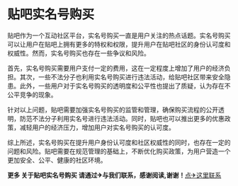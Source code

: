 # 贴吧实名号购买

贴吧作为一个互动社区平台，实名号购买一直是用户关注的热点话题。实名号购买可以让用户在贴吧上拥有更多的特权和权限，提升用户在贴吧社区的身份认可度和权威性。然而，实名号购买也存在一些争议和风险。

首先，实名号购买需要用户支付一定的费用，这在一定程度上增加了用户的经济负担。其次，一些不法分子也利用实名号购买进行违法活动，给贴吧社区带来安全隐患。此外，一些用户对于实名号购买的透明度和公平性也提出了质疑，认为存在不公平竞争的现象。

针对以上问题，贴吧需要加强实名号购买的监管和管理，确保购买流程的公开透明，防范不法分子利用实名号进行违法活动。同时，贴吧也可以推出更多的优惠政策，减轻用户的经济压力，增加用户对实名号购买的认可度。

综上所述，实名号购买在提升用户身份认可度和社区权威性的同时，也存在一定的问题和风险。贴吧需要在规范管理的基础上，不断优化购买政策，为用户营造一个更加安全、公平、健康的社区环境。

**更多 关于贴吧实名号购买 请通过✈与我们联系，感谢阅读,谢谢！**[点✈这里联系](https://ss.k02.cc)